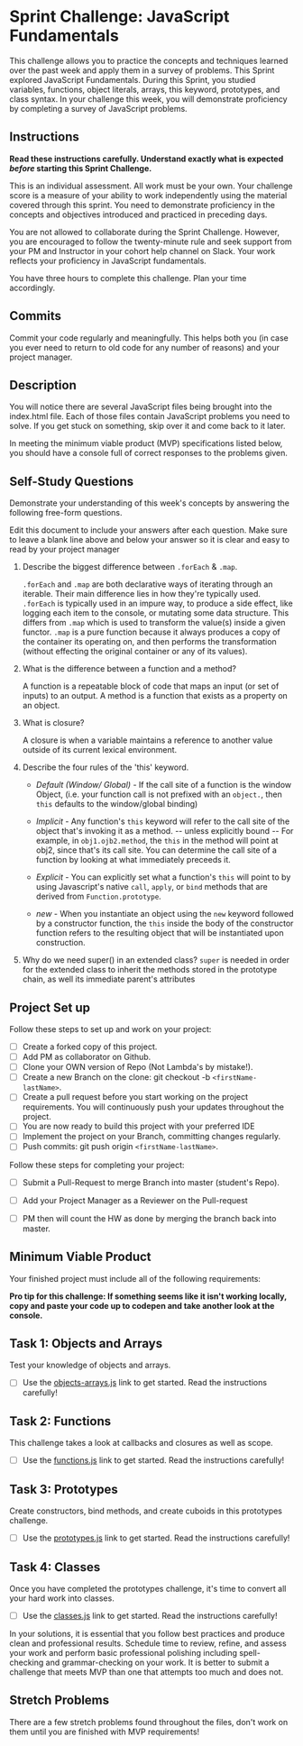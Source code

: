 # Sprint Challenge: JavaScript Fundamentals

This challenge allows you to practice the concepts and techniques learned over the past week and apply them in a survey of problems. This Sprint explored JavaScript Fundamentals. During this Sprint, you studied variables, functions, object literals, arrays, this keyword, prototypes, and class syntax. In your challenge this week, you will demonstrate proficiency by completing a survey of JavaScript problems.

## Instructions

**Read these instructions carefully. Understand exactly what is expected _before_ starting this Sprint Challenge.**

This is an individual assessment. All work must be your own. Your challenge score is a measure of your ability to work independently using the material covered through this sprint. You need to demonstrate proficiency in the concepts and objectives introduced and practiced in preceding days.

You are not allowed to collaborate during the Sprint Challenge. However, you are encouraged to follow the twenty-minute rule and seek support from your PM and Instructor in your cohort help channel on Slack. Your work reflects your proficiency in JavaScript fundamentals.

You have three hours to complete this challenge. Plan your time accordingly.

## Commits

Commit your code regularly and meaningfully. This helps both you (in case you ever need to return to old code for any number of reasons) and your project manager.

## Description

You will notice there are several JavaScript files being brought into the index.html file.  Each of those files contain JavaScript problems you need to solve.  If you get stuck on something, skip over it and come back to it later.

In meeting the minimum viable product (MVP) specifications listed below, you should have a console full of correct responses to the problems given.

## Self-Study Questions

Demonstrate your understanding of this week's concepts by answering the following free-form questions.

Edit this document to include your answers after each question. Make sure to leave a blank line above and below your answer so it is clear and easy to read by your project manager

1. Describe the biggest difference between `.forEach` & `.map`.

    `.forEach` and `.map` are both declarative ways of iterating through an iterable. Their main difference lies in how they're typically used. `.forEach` is typically used in an impure way, to produce a side effect, like logging each item to the console, or mutating some data structure. This differs from `.map` which is used to transform the value(s) inside a given functor. `.map` is a pure function because it always produces a copy of the container its operating on, and then performs the transformation (without effecting the original container or any of its values).

2. What is the difference between a function and a method?

    A function is a repeatable block of code that maps an input (or set of inputs) to an output. A method is a function that exists as a property on an object.
    
3. What is closure?

    A closure is when a variable maintains a reference to another value outside of its current lexical environment.

4. Describe the four rules of the 'this' keyword.
    - *Default (Window/ Global)* - If the call site of a function is the window Object, (i.e. your function call is not prefixed with an `object.`, then `this` defaults to the window/global binding)

    - *Implicit* - Any function's `this` keyword will refer to the call site of the object that's invoking it as a method. -- unless explicitly bound -- For example, in `obj1.ojb2.method`, the `this` in the method will point at obj2, since that's its call site. You can determine the call site of a function by looking at what immediately preceeds it.

    - *Explicit* - You can explicitly set what a function's `this` will point to by using Javascript's native `call`, `apply`, or `bind` methods that are derived from `Function.prototype`.

    - *new* - When you instantiate an object using the `new` keyword followed by a constructor function, the `this` inside the body of the constructor function refers to the resulting object that will be instantiated upon construction.

5. Why do we need super() in an extended class?
    `super` is needed in order for the extended class to inherit the methods stored in the prototype chain, as well its immediate parent's attributes

## Project Set up

Follow these steps to set up and work on your project:

- [ ] Create a forked copy of this project.
- [ ] Add PM as collaborator on Github.
- [ ] Clone your OWN version of Repo (Not Lambda's by mistake!).
- [ ] Create a new Branch on the clone: git checkout -b `<firstName-lastName>`.
- [ ] Create a pull request before you start working on the project requirements.  You will continuously push your updates throughout the project.
- [ ] You are now ready to build this project with your preferred IDE
- [ ] Implement the project on your Branch, committing changes regularly.
- [ ] Push commits: git push origin `<firstName-lastName>`.

Follow these steps for completing your project:

- [ ] Submit a Pull-Request to merge <firstName-lastName> Branch into master (student's  Repo).
- [ ] Add your Project Manager as a Reviewer on the Pull-request
- [ ] PM then will count the HW as done by  merging the branch back into master.


## Minimum Viable Product

Your finished project must include all of the following requirements:

**Pro tip for this challenge: If something seems like it isn't working locally, copy and paste your code up to codepen and take another look at the console.**

## Task 1: Objects and Arrays
Test your knowledge of objects and arrays. 
* [ ] Use the [objects-arrays.js](challenges/objects-arrays.js) link to get started.  Read the instructions carefully!

## Task 2: Functions
This challenge takes a look at callbacks and closures as well as scope. 
* [ ] Use the [functions.js](challenges/functions.js) link to get started. Read the instructions carefully!

## Task 3: Prototypes
Create constructors, bind methods, and create cuboids in this prototypes challenge.
* [ ] Use the [prototypes.js](challenges/prototypes.js) link to get started. Read the instructions carefully!

## Task 4: Classes
Once you have completed the prototypes challenge, it's time to convert all your hard work into classes.
* [ ] Use the [classes.js](challenges/classes.js) link to get started. Read the instructions carefully!

In your solutions, it is essential that you follow best practices and produce clean and professional results. Schedule time to review, refine, and assess your work and perform basic professional polishing including spell-checking and grammar-checking on your work. It is better to submit a challenge that meets MVP than one that attempts too much and does not.

## Stretch Problems

There are a few stretch problems found throughout the files, don't work on them until you are finished with MVP requirements!
